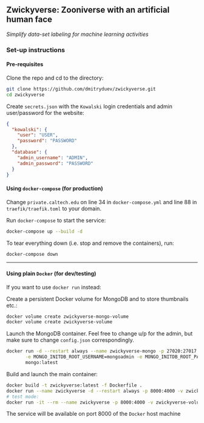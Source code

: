 ## Zwickyverse: Zooniverse with an artificial human face

_Simplify data-set labeling for machine learning activities_


### Set-up instructions

#### Pre-requisites

Clone the repo and cd to the directory:
```bash
git clone https://github.com/dmitryduev/zwickyverse.git
cd zwickyverse
```

Create `secrets.json` with the `Kowalski` login credentials and admin user/password for the website:
```json
{
  "kowalski": {
    "user": "USER",
    "password": "PASSWORD"
  },
  "database": {
    "admin_username": "ADMIN",
    "admin_password": "PASSWORD"
  }
}
```

#### Using `docker-compose` (for production)

Change `private.caltech.edu` on line 34 in `docker-compose.yml` and line 88 in `traefik/traefik.toml` to your domain. 

Run `docker-compose` to start the service:
```bash
docker-compose up --build -d
```

To tear everything down (i.e. stop and remove the containers), run:
```bash
docker-compose down
```

---

#### Using plain `Docker` (for dev/testing)

If you want to use `docker run` instead:

Create a persistent Docker volume for MongoDB and to store thumbnails etc.:
```bash
docker volume create zwickyverse-mongo-volume
docker volume create zwickyverse-volume
```

Launch the MongoDB container. Feel free to change u/p for the admin, 
but make sure to change `config.json` correspondingly.
```bash
docker run -d --restart always --name zwickyverse-mongo -p 27020:27017 -v zwickyverse-mongo-volume:/data/db \
       -e MONGO_INITDB_ROOT_USERNAME=mongoadmin -e MONGO_INITDB_ROOT_PASSWORD=mongoadminsecret \
       mongo:latest
```

Build and launch the main container:
```bash
docker build -t zwickyverse:latest -f Dockerfile .
docker run --name zwickyverse -d --restart always -p 8000:4000 -v zwickyverse-volume:/data --link zwickyverse-mongo:mongo zwickyverse:latest
# test mode:
docker run -it --rm --name zwickyverse -p 8000:4000 -v zwickyverse-volume:/data --link zwickyverse-mongo:mongo zwickyverse:latest
```

The service will be available on port 8000 of the `Docker` host machine